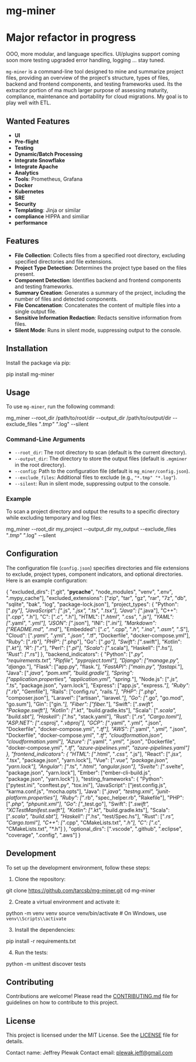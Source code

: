 # mg-miner


# Major refactor in progress
 OOO, more modular, and language specifics.
 UI/plugins support coming soon
 more testing
 upgraded error handling, logging ... stay tuned.

`mg-miner` is a command-line tool designed to mine and summarize project files, providing an overview of the project's structure, types of files, backend and frontend components, and testing frameworks used.
Its the extractor portion of ma much larger purpose of assessing maturity, compliance, maintenance and portability for cloud migrations. My goal is to play well with ETL.

## Wanted Features
  
- **UI**
- **Pre-flight**
- **Testing**
- **Dynamic/Batch Processing**
- **Integrate Snowflake**
- **Integrate Apache**
- **Analytics**
- **Tools**: Prometheus, Grafana
- **Docker**
- **Kubernetes**
- **SRE**
- **Security**
- **Templating**: Jinja or similar
- **compliance** HIPPA and similiar
- **performance**


## Features

- **File Collection**: Collects files from a specified root directory, excluding specified directories and file extensions.
- **Project Type Detection**: Determines the project type based on the files present.
- **Component Detection**: Identifies backend and frontend components and testing frameworks.
- **Summary Creation**: Generates a summary of the project, including the number of files and detected components.
- **File Concatenation**: Concatenates the content of multiple files into a single output file.
- **Sensitive Information Redaction**: Redacts sensitive information from files.
- **Silent Mode**: Runs in silent mode, suppressing output to the console.
 
## Installation

Install the package via pip:

pip install mg-miner

## Usage

To use `mg-miner`, run the following command:

mg_miner --root_dir /path/to/root/dir --output_dir /path/to/output/dir --exclude_files "*.tmp" "*.log" --silent

### Command-Line Arguments

- `--root_dir`: The root directory to scan (default is the current directory).
- `--output_dir`: The directory to store the output files (default is `.mgminer` in the root directory).
- `--config`: Path to the configuration file (default is `mg_miner/config.json`).
- `--exclude_files`: Additional files to exclude (e.g., `"*.tmp" "*.log"`).
- `--silent`: Run in silent mode, suppressing output to the console.

### Example

To scan a project directory and output the results to a specific directory while excluding temporary and log files:

mg_miner --root_dir my_project --output_dir my_output --exclude_files "*.tmp" "*.log" --silent

## Configuration

The configuration file (`config.json`) specifies directories and file extensions to exclude, project types, component indicators, and optional directories. Here is an example configuration:

{
  "excluded_dirs": [".git", "__pycache__", "node_modules", "venv", ".env", ".mypy_cache"],
  "excluded_extensions": ["zip", "tar", "gz", "rar", "7z", "db", "sqlite", "bak", "log", "package-lock.json"],
  "project_types": {
    "Python": ["*.py"],
    "JavaScript": ["*.js", "*.jsx", "*.ts", "*.tsx"],
    "Java": ["*.java"],
    "C++": ["*.cpp", "*.h"],
    "C": ["*.c", "*.h"],
    "HTML": ["*.html", "*.css", "*.js"],
    "YAML": ["*.yaml", "*.yml"],
    "JSON": ["*.json"],
    "INI": ["*.ini"],
    "Markdown": ["README.md", "*.md"],
    "Embedded": ["*.c", "*.cpp", "*.h", "*.ino", "*.asm", "*.S"],
    "Cloud": ["*.yaml", "*.yml", "*.json", "*.tf", "Dockerfile", "docker-compose.yml"],
    "Ruby": ["*.rb"],
    "PHP": ["*.php"],
    "Go": ["*.go"],
    "Swift": ["*.swift"],
    "Kotlin": ["*.kt"],
    "R": ["*.r"],
    "Perl": ["*.pl"],
    "Scala": ["*.scala"],
    "Haskell": ["*.hs"],
    "Rust": ["*.rs"]
  },
  "backend_indicators": {
    "Python": ["*.py", "requirements.txt", "Pipfile", "pyproject.toml"],
    "Django": ["manage.py", "django.*"],
    "Flask": ["app.py", "flask.*"],
    "FastAPI": ["main.py", "fastapi.*"],
    "Java": ["*.java", "pom.xml", "build.gradle"],
    "Spring": ["application.properties", "application.yml", "spring.*"],
    "Node.js": ["*.js", "*.ts", "package.json", "yarn.lock"],
    "Express": ["app.js", "express.*"],
    "Ruby": ["*.rb", "Gemfile"],
    "Rails": ["config.ru", "rails.*"],
    "PHP": ["*.php", "composer.json"],
    "Laravel": ["artisan", "laravel.*"],
    "Go": ["*.go", "go.mod", "go.sum"],
    "Gin": ["gin.*"],
    "Fiber": ["fiber.*"],
    "Swift": ["*.swift", "Package.swift"],
    "Kotlin": ["*.kt", "build.gradle.kts"],
    "Scala": ["*.scala", "build.sbt"],
    "Haskell": ["*.hs", "stack.yaml"],
    "Rust": ["*.rs", "Cargo.toml"],
    "ASP.NET": ["*.csproj", "*.vbproj"],
    "GCP": ["*.yaml", "*.yml", "*.json", "Dockerfile", "docker-compose.yml", "*.tf"],
    "AWS": ["*.yaml", "*.yml", "*.json", "Dockerfile", "docker-compose.yml", "*.tf", "cloudformation.json", "cloudformation.yaml"],
    "Azure": ["*.yaml", "*.yml", "*.json", "Dockerfile", "docker-compose.yml", "*.tf", "azure-pipelines.yml", "azure-pipelines.yaml"]
  },
  "frontend_indicators": {
    "HTML": ["*.html", "*.css", "*.js"],
    "React": ["*.jsx", "*.tsx", "package.json", "yarn.lock"],
    "Vue": ["*.vue", "package.json", "yarn.lock"],
    "Angular": ["*.ts", "*.html", "angular.json"],
    "Svelte": ["*.svelte", "package.json", "yarn.lock"],
    "Ember": ["ember-cli-build.js", "package.json", "yarn.lock"]
  },
  "testing_frameworks": {
    "Python": ["pytest.ini", "conftest.py", "tox.ini"],
    "JavaScript": ["jest.config.js", "karma.conf.js", "mocha.opts"],
    "Java": ["*.java", "testng.xml", "junit-platform.properties"],
    "Ruby": ["*.rb", "spec_helper.rb", "Rakefile"],
    "PHP": ["*.php", "phpunit.xml"],
    "Go": ["*_test.go"],
    "Swift": ["*.swift", "XCTestManifest.swift"],
    "Kotlin": ["*.kt", "build.gradle.kts"],
    "Scala": ["*.scala", "build.sbt"],
    "Haskell": ["*.hs", "test/Spec.hs"],
    "Rust": ["*.rs", "Cargo.toml"],
    "C++": ["*.cpp", "CMakeLists.txt", "*.h"],
    "C": ["*.c", "CMakeLists.txt", "*.h"]
  },
  "optional_dirs": [".vscode", ".github", ".eclipse", "coverage", ".config", ".aws"]
}

## Development

To set up the development environment, follow these steps:

1. Clone the repository:

git clone https://github.com/tarcsb/mg-miner.git
cd mg-miner

2. Create a virtual environment and activate it:

python -m venv venv
source venv/bin/activate  # On Windows, use `venv\\Scripts\\activate`

3. Install the dependencies:

pip install -r requirements.txt

4. Run the tests:

python -m unittest discover tests

## Contributing

Contributions are welcome! Please read the [CONTRIBUTING.md](CONTRIBUTING.md) file for guidelines on how to contribute to this project.

## License

This project is licensed under the MIT License. See the [LICENSE](LICENSE) file for details.


Contact name: Jeffrey Plewak
Contact email: plewak.jeff@gmail.com
